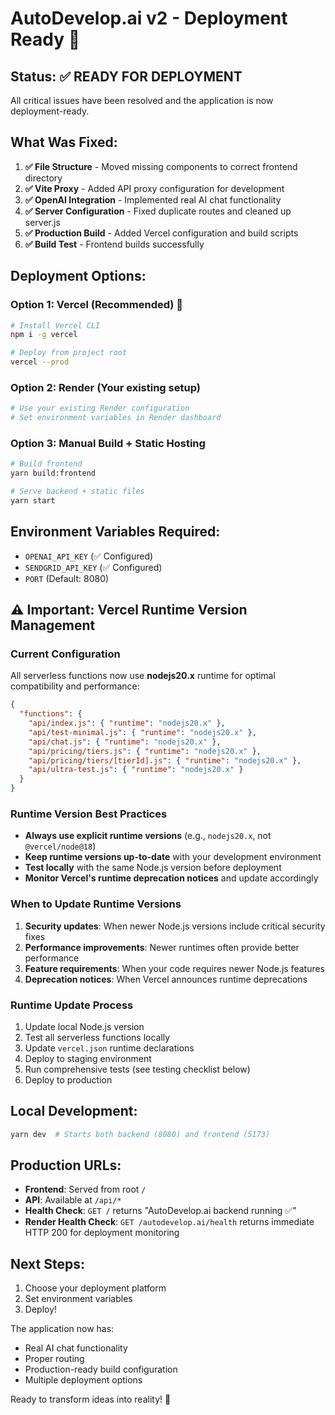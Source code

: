 # AutoDevelop.ai v2 - Deployment Ready 🚀

## Status: ✅ READY FOR DEPLOYMENT

All critical issues have been resolved and the application is now deployment-ready.

## What Was Fixed:

1. **✅ File Structure** - Moved missing components to correct frontend directory
2. **✅ Vite Proxy** - Added API proxy configuration for development
3. **✅ OpenAI Integration** - Implemented real AI chat functionality
4. **✅ Server Configuration** - Fixed duplicate routes and cleaned up server.js
5. **✅ Production Build** - Added Vercel configuration and build scripts
6. **✅ Build Test** - Frontend builds successfully

## Deployment Options:

### Option 1: Vercel (Recommended) 🌟
```bash
# Install Vercel CLI
npm i -g vercel

# Deploy from project root
vercel --prod
```

### Option 2: Render (Your existing setup)
```bash
# Use your existing Render configuration
# Set environment variables in Render dashboard
```

### Option 3: Manual Build + Static Hosting
```bash
# Build frontend
yarn build:frontend

# Serve backend + static files
yarn start
```

## Environment Variables Required:
- `OPENAI_API_KEY` (✅ Configured)
- `SENDGRID_API_KEY` (✅ Configured)
- `PORT` (Default: 8080)

## ⚠️ Important: Vercel Runtime Version Management

### Current Configuration
All serverless functions now use **nodejs20.x** runtime for optimal compatibility and performance:

```json
{
  "functions": {
    "api/index.js": { "runtime": "nodejs20.x" },
    "api/test-minimal.js": { "runtime": "nodejs20.x" },
    "api/chat.js": { "runtime": "nodejs20.x" },
    "api/pricing/tiers.js": { "runtime": "nodejs20.x" },
    "api/pricing/tiers/[tierId].js": { "runtime": "nodejs20.x" },
    "api/ultra-test.js": { "runtime": "nodejs20.x" }
  }
}
```

### Runtime Version Best Practices
- **Always use explicit runtime versions** (e.g., `nodejs20.x`, not `@vercel/node@18`)
- **Keep runtime versions up-to-date** with your development environment
- **Test locally** with the same Node.js version before deployment
- **Monitor Vercel's runtime deprecation notices** and update accordingly

### When to Update Runtime Versions
1. **Security updates**: When newer Node.js versions include critical security fixes
2. **Performance improvements**: Newer runtimes often provide better performance
3. **Feature requirements**: When your code requires newer Node.js features
4. **Deprecation notices**: When Vercel announces runtime deprecations

### Runtime Update Process
1. Update local Node.js version
2. Test all serverless functions locally
3. Update `vercel.json` runtime declarations
4. Deploy to staging environment
5. Run comprehensive tests (see testing checklist below)
6. Deploy to production

## Local Development:
```bash
yarn dev  # Starts both backend (8080) and frontend (5173)
```

## Production URLs:
- **Frontend**: Served from root `/`
- **API**: Available at `/api/*`
- **Health Check**: `GET /` returns "AutoDevelop.ai backend running ✅"
- **Render Health Check**: `GET /autodevelop.ai/health` returns immediate HTTP 200 for deployment monitoring

## Next Steps:
1. Choose your deployment platform
2. Set environment variables
3. Deploy!

The application now has:
- Real AI chat functionality
- Proper routing
- Production-ready build configuration
- Multiple deployment options

Ready to transform ideas into reality! 🎉
